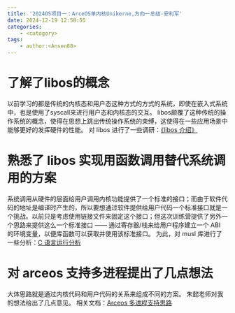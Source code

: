 ```yaml
---
title: '2024OS项目一：ArceOS单内核Unikerne,方向一总结-安利军'
date: 2024-12-19 12:58:55
categories:
    - <catogory>
tags:
    - author:<Ansen88>
---
```


# 了解了libos的概念
以前学习的都是传统的内核态和用户态这种方式的方式的系统，即使在嵌入式系统中，也是使用了syscall来进行用户态和内核态的交互。
libos颠覆了这种传统的操作系统的概念，使得在思想上跳出传统操作系统的束缚，这使得在一些应用场景中能够更好的发挥硬件的性能。
对 libos 进行了一些调研：[《libos 介绍》](https://blog.csdn.net/m0_37749564/article/details/144233693)

# 熟悉了 libos 实现用函数调用替代系统调用的方案
系统调用从硬件的层面给用户调用内核功能提供了一个标准的接口；而由于软件代码的地址是编译时产生的，所以要想通过软件提供给用户代码一个标准接口就是一个挑战。以前只是考虑使用链接文件来固定这个接口；但这次训练营提供了另外一个思路来提供这么一个标准接口 —— 通过寄存器/栈来给用户程序建立一个 ABI 的环境变量，以便库函数可以获取并使用该标准接口。
为此，对 musl 库进行了一些分析：[C 语言运行分析](https://blog.csdn.net/m0_37749564/article/details/144446969)

# 对 arceos 支持多进程提出了几点想法
大体思路就是通过内核代码和用户代码的关系来组成不同的方案。
朱懿老师对我的想法给出了几点意见。
相关文档：[Arceos 多进程支持思路](https://blog.csdn.net/m0_37749564/article/details/144516395)

